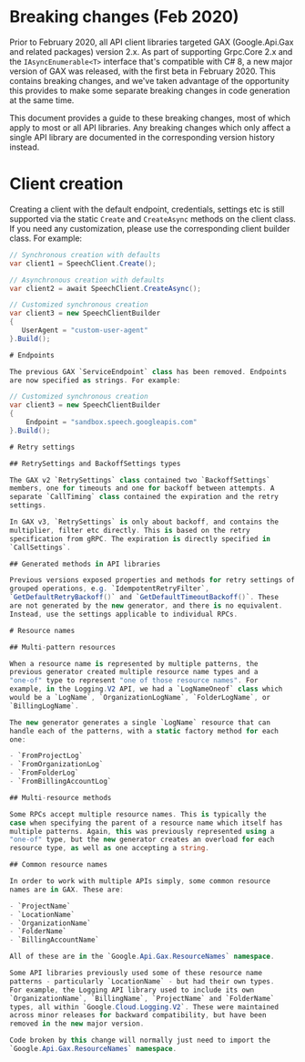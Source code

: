 # Breaking changes (Feb 2020)

Prior to February 2020, all API client libraries targeted GAX
(Google.Api.Gax and related packages) version 2.x. As part of
supporting Grpc.Core 2.x and the `IAsyncEnumerable<T>` interface
that's compatible with C# 8, a new major version of GAX was
released, with the first beta in February 2020. This contains
breaking changes, and we've taken advantage of the opportunity this
provides to make some separate breaking changes in code generation
at the same time.

This document provides a guide to these breaking changes, most of
which apply to most or all API libraries. Any breaking changes which
only affect a single API library are documented in the corresponding
version history instead.

# Client creation

Creating a client with the default endpoint, credentials, settings
etc is still supported via the static `Create` and `CreateAsync`
methods on the client class. If you need any customization, please
use the corresponding client builder class. For example:

```csharp
// Synchronous creation with defaults
var client1 = SpeechClient.Create();

// Asynchronous creation with defaults
var client2 = await SpeechClient.CreateAsync();

// Customized synchronous creation
var client3 = new SpeechClientBuilder
{
   UserAgent = "custom-user-agent"
}.Build();

# Endpoints

The previous GAX `ServiceEndpoint` class has been removed. Endpoints
are now specified as strings. For example:

// Customized synchronous creation
var client3 = new SpeechClientBuilder
{
    Endpoint = "sandbox.speech.googleapis.com"
}.Build();

# Retry settings

## RetrySettings and BackoffSettings types

The GAX v2 `RetrySettings` class contained two `BackoffSettings`
members, one for timeouts and one for backoff between attempts. A
separate `CallTiming` class contained the expiration and the retry
settings.

In GAX v3, `RetrySettings` is only about backoff, and contains the
multiplier, filter etc directly. This is based on the retry
specification from gRPC. The expiration is directly specified in
`CallSettings`.

## Generated methods in API libraries

Previous versions exposed properties and methods for retry settings of
grouped operations, e.g. `IdempotentRetryFilter`,
`GetDefaultRetryBackoff()` and `GetDefaultTimeoutBackoff()`. These
are not generated by the new generator, and there is no equivalent.
Instead, use the settings applicable to individual RPCs.

# Resource names

## Multi-pattern resources

When a resource name is represented by multiple patterns, the
previous generator created multiple resource name types and a
"one-of" type to represent "one of those resource names". For
example, in the Logging.V2 API, we had a `LogNameOneof` class which
would be a `LogName`, `OrganizationLogName`, `FolderLogName`, or
`BillingLogName`.

The new generator generates a single `LogName` resource that can
handle each of the patterns, with a static factory method for each
one:

- `FromProjectLog`
- `FromOrganizationLog`
- `FromFolderLog`
- `FromBillingAccountLog`

## Multi-resource methods

Some RPCs accept multiple resource names. This is typically the
case when specifying the parent of a resource name which itself has
multiple patterns. Again, this was previously represented using a
"one-of" type, but the new generator creates an overload for each
resource type, as well as one accepting a string.

## Common resource names

In order to work with multiple APIs simply, some common resource
names are in GAX. These are:

- `ProjectName`
- `LocationName`
- `OrganizationName`
- `FolderName`
- `BillingAccountName`

All of these are in the `Google.Api.Gax.ResourceNames` namespace.

Some API libraries previously used some of these resource name
patterns - particularly `LocationName` - but had their own types.
For example, the Logging API library used to include its own
`OrganizationName`, `BillingName`, `ProjectName` and `FolderName`
types, all within `Google.Cloud.Logging.V2`. These were maintained
across minor releases for backward compatibility, but have been
removed in the new major version.

Code broken by this change will normally just need to import the
`Google.Api.Gax.ResourceNames` namespace.
